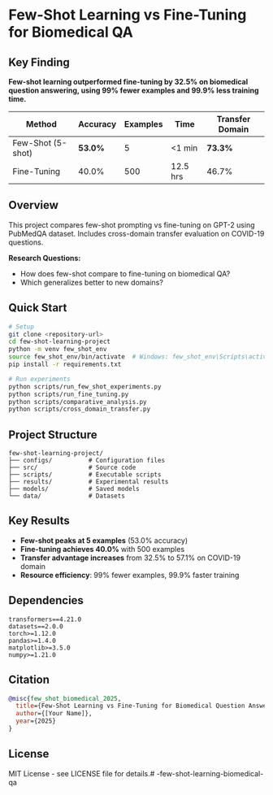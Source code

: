 # Few-Shot Learning vs Fine-Tuning for Biomedical QA

## Key Finding

**Few-shot learning outperformed fine-tuning by 32.5% on biomedical question answering, using 99% fewer examples and 99.9% less training time.**

| Method | Accuracy | Examples | Time | Transfer Domain |
|--------|----------|----------|------|----------------|
| Few-Shot (5-shot) | **53.0%** | 5 | <1 min | **73.3%** |
| Fine-Tuning | 40.0% | 500 | 12.5 hrs | 46.7% |

## Overview

This project compares few-shot prompting vs fine-tuning on GPT-2 using PubMedQA dataset. Includes cross-domain transfer evaluation on COVID-19 questions.

**Research Questions:**
- How does few-shot compare to fine-tuning on biomedical QA?
- Which generalizes better to new domains?

## Quick Start

```bash
# Setup
git clone <repository-url>
cd few-shot-learning-project
python -m venv few_shot_env
source few_shot_env/bin/activate  # Windows: few_shot_env\Scripts\activate
pip install -r requirements.txt

# Run experiments
python scripts/run_few_shot_experiments.py
python scripts/run_fine_tuning.py
python scripts/comparative_analysis.py
python scripts/cross_domain_transfer.py
```

## Project Structure

```
few-shot-learning-project/
├── configs/          # Configuration files
├── src/              # Source code
├── scripts/          # Executable scripts
├── results/          # Experimental results
├── models/           # Saved models
└── data/             # Datasets
```

## Key Results

- **Few-shot peaks at 5 examples** (53.0% accuracy)
- **Fine-tuning achieves 40.0%** with 500 examples
- **Transfer advantage increases** from 32.5% to 57.1% on COVID-19 domain
- **Resource efficiency**: 99% fewer examples, 99.9% faster training

## Dependencies

```
transformers==4.21.0
datasets==2.0.0
torch>=1.12.0
pandas>=1.4.0
matplotlib>=3.5.0
numpy>=1.21.0
```

## Citation

```bibtex
@misc{few_shot_biomedical_2025,
  title={Few-Shot Learning vs Fine-Tuning for Biomedical Question Answering},
  author={[Your Name]},
  year={2025}
}
```

## License

MIT License - see LICENSE file for details.#   - f e w - s h o t - l e a r n i n g - b i o m e d i c a l - q a  
 